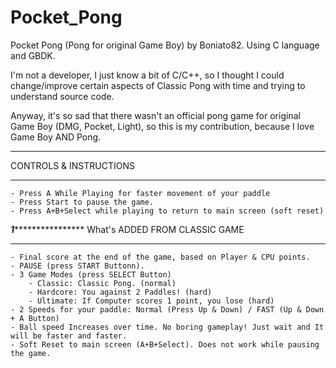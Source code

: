 # Pocket_Pong
Pocket Pong (Pong for original Game Boy) by Boniato82. Using C language and GBDK.

I'm not a developer, I just know a bit of C/C++, so I thought I could change/improve certain aspects of Classic Pong with time and trying to understand source code.

Anyway, it's so sad that there wasn't an official pong game for original Game Boy (DMG, Pocket, Light), so this is my contribution, because I love Game Boy AND Pong.

***********************
CONTROLS & INSTRUCTIONS
***********************
    - Press A While Playing for faster movement of your paddle 
    - Press Start to pause the game.
    - Press A+B+Select while playing to return to main screen (soft reset) 

*******1***********************
What's ADDED FROM CLASSIC GAME
******************************
    - Final score at the end of the game, based on Player & CPU points. 
    - PAUSE (press START Buttonn). 
    - 3 Game Modes (press SELECT Button)
        - Classic: Classic Pong. (normal)
        - Hardcore: You against 2 Paddles! (hard)
        - Ultimate: If Computer scores 1 point, you lose (hard) 
    - 2 Speeds for your paddle: Normal (Press Up & Down) / FAST (Up & Down + A Button) 
    - Ball speed Increases over time. No boring gameplay! Just wait and It will be faster and faster. 
    - Soft Reset to main screen (A+B+Select). Does not work while pausing the game.
